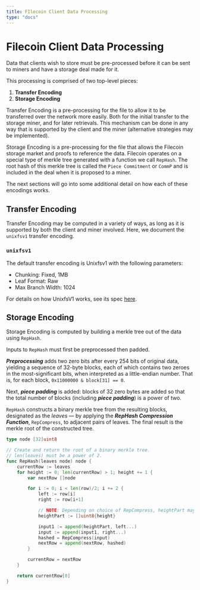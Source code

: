 ```yaml
---
title: FIlecoin Client Data Processing
type: "docs"
---
```

# Filecoin Client Data Processing

Data that clients wish to store must be pre-processed before it can be sent to miners and have a storage deal made for it.

This processing is comprised of two top-level pieces:

1. **Transfer Encoding**
2. **Storage Encoding**

Transfer Encoding is a pre-processing for the file to allow it to be transferred over the network more easily. Both for the initial transfer to the storage miner, and for later retrievals. This mechanism can be done in any way that is supported by the client and the miner (alternative strategies may be implemented).

Storage Encoding is a pre-processing for the file that allows the Filecoin storage market and proofs to reference the data. Filecoin operates on a special type of merkle tree generated with a function we call `RepHash`. The root hash of this merkle tree is called the `Piece Commitment` or `CommP` and is included in the deal when it is proposed to a miner.

The next sections will go into some additional detail on how each of these encodings works.

## Transfer Encoding

Transfer Encoding may be computed in a variety of ways, as long as it is supported by both the client and miner involved. Here, we document the `unixfsv1` transfer encoding.

### `unixfsv1`

The default transfer encoding is Unixfsv1 with the following parameters:

- Chunking: Fixed, 1MB
- Leaf Format: Raw
- Max Branch Width: 1024

For details on how UnixfsV1 works, see its spec [here](https://github.com/ipfs/specs/tree/master/unixfs).

## Storage Encoding

Storage Encoding is computed by building a merkle tree out of the data using `RepHash`.

Inputs to `RepHash` must first be preprocessed then padded.

__*Preprocessing*__ adds two zero bits after every 254 bits of original data, yielding a sequence of 32-byte blocks, each of which contains two zeroes in the most-significant bits, when interpreted as a little-endian number. That is, for each block, `0x11000000 & block[31] == 0`.

Next, __*piece padding*__ is added: blocks of 32 zero bytes are added so that the total number of blocks (including __*piece padding*__) is a power of two.

`RepHash` constructs a binary merkle tree from the resulting blocks, designated as the *leaves* — by applying the __*RepHash Compression Function*__, `RepCompress`, to adjacent pairs of leaves. The final result is the merkle root of the constructed tree.

```go
type node [32]uint8

// Create and return the root of a binary merkle tree.
// len(leaves) must be a power of 2.
func RepHash(leaves node) node {
	currentRow := leaves
	for height := 0; len(currentRow) > 1; height += 1 {
		var nextRow []node

		for i := 0; i < len(row)/2; i += 2 {
			left := row[i]
			right := row[i+1]

			// NOTE: Depending on choice of RepCompress, heightPart may be trimmed to fewer than 8 bits.
			heightPart := []uint8{height}

			input1 := append(heightPart, left...)
			input := append(input1, right...)
			hashed = RepCompress(input)
			nextRow = append(nextRow, hashed)
		}

		currentRow = nextRow
	}

	return currentRow[0]
}

```
